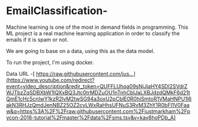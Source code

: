 # EmailClassification-

Machine learning is one of the most in demand fields in programming. This ML project is a real machine learning application in order to classify the emails if it is spam or not. 

We are going to base on a data, using this as the data model. 

To run the project, I'm using docker. 

Data URL -[ https://raw.githubusercontent.com/jus...](https://www.youtube.com/redirect?event=video_description&redir_token=QUFFLUhqa09sNjJjaHY4SDI2SVdrZWJTbzZqSDBXbW1lQXxBQ3Jtc0trMDZuOU1nTnhCblJaLXBJdzdQMkF6d21tQmE1cHc5cnIwY1kzR2lvM2twSG94a3oxU2pCblE0R0hiSmtoR1VMaHNPU1l6akN3RHJzQmdJenNBZ25OZ2cyLWxRaHhsUFNuS3RvM3ZhY1R0bFl1V0Faaw&q=https%3A%2F%2Fraw.githubusercontent.com%2Fjustmarkham%2Fpycon-2016-tutorial%2Fmaster%2Fdata%2Fsms.tsv&v=kav8hoPDb_A)
